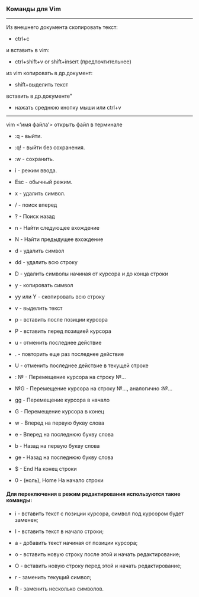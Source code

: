 ### Команды для Vim

---

Из внешнего документа скопировать текст:

 - ctrl+c

и вставить в vim:

 - ctrl+shift+v or shift+insert (предпочтительнее)

из vim копировать в др.документ:

 - shift+выделить текст

вставить в др.документе"

 - нажать среднюю кнопку мыши или ctrl+v

---

vim <’имя файла’> открыть файл в терминале

- :q - выйти.

- :q! - выйти без сохранения.

- :w - сохранить.

- i - режим ввода.

- Esc - обычный режим.

- x - удалить символ.

- / - поиск вперед

- ? - Поиск назад

- n - Найти следующее вхождение

- N - Найти предыдущее вхождение

- d - удалить символ

- dd - удалить всю строку

- D - удалить символы начиная от курсора и до конца строки

- y - копировать символ

- yy или Y - скопировать всю строку

- v - выделить текст

- p - вставить после позиции курсора

- P - вставить перед позицией курсора

- u - отменить последнее действие

- . - повторить еще раз последнее действие

- U - отменить последнее действие в текущей строке

- : № -	Перемещение курсора на строку №...

- №G -	Перемещение курсора на строку №..., аналогично :№...

- gg -	Перемещение курсора в начало

- G -	Перемещение курсора в конец

- w - Вперед на первую букву слова

- e - Вперед на последнюю букву слова

- b - Назад на первую букву слова

- ge - Назад на последнюю букву слова

- $ - End На конец строки

- 0 - (ноль), Home На начало строки

#### Для переключения в режим редактирования используются такие команды:

-  i - вставить текст с позиции курсора, символ под курсором будет заменен;

-  I - вставить текст в начало строки;

 - a - добавить текст начиная от позиции курсора;

- o - вставить новую строку после этой и начать редактирование;

-  O - вставить новую строку перед этой и начать редактирование;

-  r - заменить текущий символ;

 - R - заменить несколько символов.

